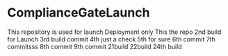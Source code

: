 # ComplianceGateLaunch
This repository is used for launch Deployment only
This the repo
2nd build for Launch
3rd build commit
4th just a check
5th for sure 
6th commit
7th commitsss
8th commit
9th commit
21build
22build
24th build

